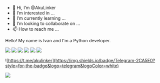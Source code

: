 - 👋 Hi, I’m @AkuLinker
- 👀 I’m interested in ...
- 🌱 I’m currently learning ...
- 💞️ I’m looking to collaborate on ...
- 📫 How to reach me ...

<!---
AkuLinker/AkuLinker is a ✨ special ✨ repository because its `README.md` (this file) appears on your GitHub profile.
You can click the Preview link to take a look at your changes.
--->

Hello!
My name is Ivan and I'm a Python developer.

![](https://img.shields.io/badge/PYTHON-blue)
![](https://img.shields.io/badge/Django-green)
![](https://img.shields.io/badge/Flask-000000?style=for-the-badge&logo=flask&logoColor=white)
![](https://img.shields.io/badge/FastAPI-green)
![](https://img.shields.io/badge/Scrapy-green)
![](https://img.shields.io/badge/-SQLAlchemy-green)

![https://t.me/akulinker](https://img.shields.io/badge/Telegram-2CA5E0?style=for-the-badge&logo=telegram&logoColor=white)
       
![](https://komarev.com/ghpvc/?username=AkuLinker)

